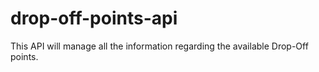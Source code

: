 # drop-off-points-api
This API will manage all the information regarding the available Drop-Off points.
